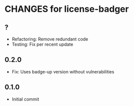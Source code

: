 # CHANGES for license-badger

## ?

- Refactoring: Remove redundant code
- Testing: Fix per recent update

## 0.2.0

- Fix: Uses badge-up version without vulnerabilities

## 0.1.0

- Initial commit
